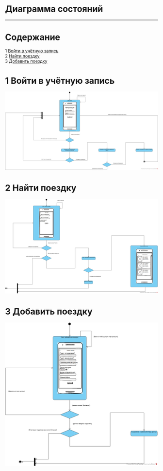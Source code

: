 ﻿# Диаграмма состояний
---

# Содержание
1 [Войти в учётную запись](#enter)   
2 [Найти поездку](#find)  
3 [Добавить поездку](#add)

<a name="enter"/>

# 1 Войти в учётную запись
![Войти в учётную запись](../../../Images/System%20design/Signin_state.jpg)

<a name="find"/>

# 2 Найти поездку
![Найти поездку](../../../Images/System%20design/Findtrip_state.jpg)

<a name="add"/>

# 3 Добавить поездку
![Добавить поездку](../../../Images/System%20design/Createtrip_state.jpg)



